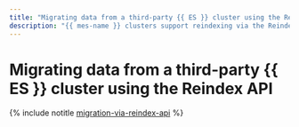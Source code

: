 ```yaml
---
title: "Migrating data from a third-party {{ ES }} cluster using the Reindex API"
description: "{{ mes-name }} clusters support reindexing via the Reindex API. You can specify another {{ ES }} cluster as your data reindexing source. This type of reindexing is referred to as remote. It can be used to move existing indexes, aliases, or data streams from a third party source to a {{ mes-name }} target cluster."
---
```


# Migrating data from a third-party {{ ES }} cluster using the Reindex API

{% include notitle [migration-via-reindex-api](../../_tutorials/dataplatform/migration-via-reindex-api.md) %}
